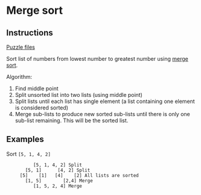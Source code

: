 # Merge sort

## Instructions

[Puzzle files](.)

Sort list of numbers from lowest number to greatest number using [merge sort](https://en.wikipedia.org/wiki/Merge_sort).

Algorithm:
1. Find middle point
2. Split unsorted list into two lists (using middle point)
3. Split lists until each list has single element (a list containing one element is considered sorted)
4. Merge sub-lists to produce new sorted sub-lists until there is only one sub-list remaining. This will be the sorted list.


## Examples

Sort `[5, 1, 4, 2]`

```
          [5, 1, 4, 2] Split
       [5, 1]      [4, 2] Split
     [5]    [1]   [4]    [2] All lists are sorted
       [1, 5]        [2,4] Merge
          [1, 5, 2, 4] Merge
    
```





